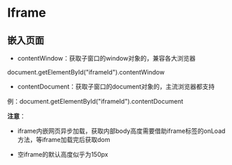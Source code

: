 # Iframe

## 嵌入页面

- contentWindow：获取子窗口的window对象的，兼容各大浏览器

document.getElementById("iframeId").contentWindow 

- contentDocument：获取子窗口的document对象的，主流浏览器都支持

例：document.getElementById("iframeId").contentDocument

**注意**：

- iframe内嵌网页异步加载，获取内部body高度需要借助iframe标签的onLoad方法，等iframe加载完后获取dom

- 空iframe的默认高度似乎为150px


